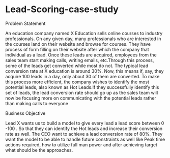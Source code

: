 # Lead-Scoring-case-study

Problem Statement

An education company named X Education sells online courses to industry professionals. On any given day, many professionals who are interested in the courses land on their website and browse for courses. They have process of form filling on their website after which the company that individual as a lead. Once these leads are acquired, employees from the sales team start making calls, writing emails, etc.Through this process, some of the leads get converted while most do not. The typical lead conversion rate at X education is around 30%. Now, this means if, say, they acquire 100 leads in a day, only about 30 of them are converted. To make this process more efficient, the company wishes to identify the most potential leads, also known as Hot Leads.If they successfully identify this set of leads, the lead conversion rate should go up as the sales team will now be focusing more on communicating with the potential leads rather than making calls to everyone


Business Objective

Lead X wants us to build a model to give every lead a lead score between 0 -100 . So that they can identify the Hot leads and increase their conversion rate as well. The CEO want to achieve a lead conversion rate of 80%. They want the model to be able to handle future constraints as well like Peak time actions required, how to utilize full man power and after achieving target what should be the approaches.
